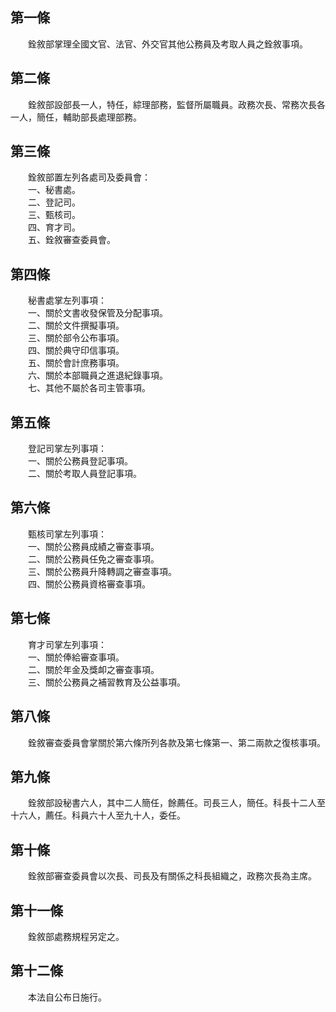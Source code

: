 第一條 
-------
　　銓敘部掌理全國文官、法官、外交官其他公務員及考取人員之銓敘事項。  


第二條 
-------
　　銓敘部設部長一人，特任，綜理部務，監督所屬職員。政務次長、常務次長各一人，簡任，輔助部長處理部務。  


第三條 
-------
　　銓敘部置左列各處司及委員會：  
　　一、秘書處。  
　　二、登記司。  
　　三、甄核司。  
　　四、育才司。  
　　五、銓敘審查委員會。  


第四條 
-------
　　秘書處掌左列事項：  
　　一、關於文書收發保管及分配事項。  
　　二、關於文件撰擬事項。  
　　三、關於部令公布事項。  
　　四、關於典守印信事項。  
　　五、關於會計庶務事項。  
　　六、關於本部職員之進退紀錄事項。  
　　七、其他不屬於各司主管事項。  


第五條 
-------
　　登記司掌左列事項：  
　　一、關於公務員登記事項。  
　　二、關於考取人員登記事項。  


第六條 
-------
　　甄核司掌左列事項：  
　　一、關於公務員成績之審查事項。  
　　二、關於公務員任免之審查事項。  
　　三、關於公務員升降轉調之審查事項。  
　　四、關於公務員資格審查事項。  


第七條 
-------
　　育才司掌左列事項：  
　　一、關於俸給審查事項。  
　　二、關於年金及獎卹之審查事項。  
　　三、關於公務員之補習教育及公益事項。  


第八條 
-------
　　銓敘審查委員會掌關於第六條所列各款及第七條第一、第二兩款之復核事項。  


第九條 
-------
　　銓敘部設秘書六人，其中二人簡任，餘薦任。司長三人，簡任。科長十二人至十六人，薦任。科員六十人至九十人，委任。  


第十條 
-------
　　銓敘部審查委員會以次長、司長及有關係之科長組織之，政務次長為主席。  


第十一條 
---------
　　銓敘部處務規程另定之。  


第十二條 
---------
　　本法自公布日施行。